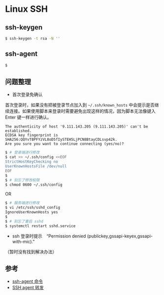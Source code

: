 # Linux SSH

## ssh-keygen

```bash
$ ssh-keygen -t rsa -N ''
```

## ssh-agent

```bash
$ 
```


## 问题整理

* 首次登录免确认

首次登录时，如果没有把被登录节点加入到 `~/.ssh/known_hosts` 中会提示是否继续连接。如果使用脚本来登录时需要避免出现这样的情况，因为脚本无法像键入 Enter 键一样进行确认。

```
The authenticity of host '9.111.143.205 (9.111.143.205)' can't be established.
ECDSA key fingerprint is SHA256:QQYvT8PFYzVL8oD5fIySTEH5LjPCN8BtayCDLsvp42k.
Are you sure you want to continue connecting (yes/no)?
```

```bash
$ # 登录端进行修改
$ cat >> ~/.ssh/config <<EOF
StrictHostKeyChecking no
UserKnownHostsFile /dev/null
EOF
$
$ # 别忘了修改权限
$ chmod 0600 ~/.ssh/config
```

OR 

```bash
$ # 服务端进行修改
$ vi /etc/ssh/sshd_config
IgnoreUserKnownHosts yes
$
$ # 别忘了重启 sshd
$ systemctl restart sshd.service
```

* ssh 登录时提示　“Permission denied (publickey,gssapi-keyex,gssapi-with-mic).”

（暂时没有找到解决办法）


## 参考

* [ssh-agent 命令](http://man.linuxde.net/ssh-agent)
* [SSH agent 转发](http://wiki.jikexueyuan.com/project/github-developer-guides/using-ssh-agent.html)
